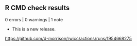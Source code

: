 ## R CMD check results

0 errors | 0 warnings | 1 note

* This is a new release.

https://github.com/d-morrison/rwicc/actions/runs/1954668275
